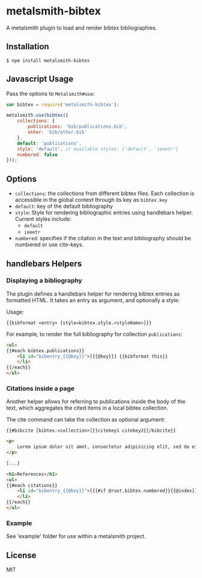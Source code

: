 # metalsmith-bibtex

A metalsmith plugin to load and render bibtex bibliographies.

## Installation

```
$ npm install metalsmith-bibtex
```

## Javascript Usage

Pass the options to `Metalsmith#use`:

```javascript
var bibtex = require('metalsmith-bibtex');

metalsmith.use(bibtex({
    collections: {
        publications: 'bib/publications.bib',
        other: 'bib/other.bib'
    },
    default: 'publications',
    style: 'default', // available styles: ['default', 'ieeetr']
    numbered: false
}));
```

## Options

* `collections`: the collections from different bibtex files. Each collection is accessible in the global context through its key as `bibtex.key`
* `default`: key of the default bibliography
* `style`: Style for rendering bibliographic entries using handlebars helper. Current styles include:
    * `default`
    * `ieeetr`
* `numbered`: specifies if the citation in the text and bibliography should be numbered or use cite-keys.

## handlebars Helpers

### Displaying a bibliography

The plugin defines a handlebars helper for rendering bibtex entries as formatted HTML. It takes an entry as argument, and optionally a style:

Usage:
```
{{bibformat <entry> [style=bibtex.style.<styleName>]}}
```

For example, to render the full bibliography for collection `publications`:

```html
<ul>
{{#each bibtex.publications}}
    <li id="bibentry_{{@key}}">[{{@key}}] {{bibformat this}}
    </li>
{{/each}}
</ul>
```

### Citations inside a page

Another helper allows for referring to publications inside the body of the text, which aggregates the cited items in a local bibtex collection.

The cite command can take the collection as optional argument:
```
{{#bibcite [bibtex.<collection>]}}citekey1 citekey2{{/bibcite}}
```

```html
<p>
    Lorem ipsum dolor sit amet, consectetur adipisicing elit, sed do eiusmod tempor incididunt ut labore et dolore magna aliqua {{#bibcite}}mccreight1982complete wheeler1976techniques{{/bibcite}}. Ut enim ad minim veniam, quis nostrud exercitation ullamco laboris nisi ut aliquip ex ea commodo consequat. Duis aute irure dolor in reprehenderit in voluptate velit esse cillum dolore eu fugiat nulla pariatur. Excepteur sint occaecat cupidatat non proident, sunt in culpa qui officia deserunt mollit anim id est laborum {{#bibcite bibtex.other}}Markowitz1996{{/bibcite}}.
</p>

[...]

<h1>References</h1>
<ul>
{{#each citations}}
    <li id="bibentry_{{@key}}">[{{#if @root.bibtex.numbered}}{{@index}}{{else}}{{@key}}{{/if}}] {{bibformat this}}
    </li>
{{/each}}
</ul>
```

### Example

See 'example' folder for use within a metalsmith project.

## License

MIT
